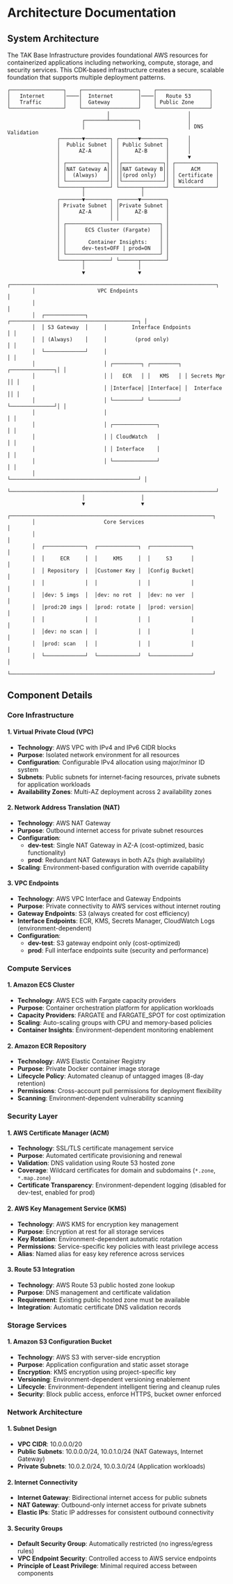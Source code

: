 # Architecture Documentation

## System Architecture

The TAK Base Infrastructure provides foundational AWS resources for containerized applications including networking, compute, storage, and security services. This CDK-based infrastructure creates a secure, scalable foundation that supports multiple deployment patterns.

```
┌─────────────────┐    ┌──────────────────┐    ┌─────────────────┐
│   Internet      │────│  Internet        │────│   Route 53      │
│   Traffic       │    │  Gateway         │    │ Public Zone     │
└─────────────────┘    └──────────────────┘    └─────────────────┘
                                │                         │
                        ┌───────┴─────────┐               │
                        │                 │               │ DNS Validation
                ┌───────▼────────┐ ┌──────▼────────┐      │
                │  Public Subnet │ │ Public Subnet │      │
                │      AZ-A      │ │     AZ-B      │      │
                │                │ │               │      ▼
                │ ┌─────────────┐│ │┌─────────────┐│ ┌─────────────┐
                │ │NAT Gateway A││ ││NAT Gateway B││ │     ACM     │
                │ │  (Always)   ││ ││(prod only)  ││ │ Certificate │
                │ └─────────────┘│ │└─────────────┘│ │ Wildcard    │
                └───────┬────────┘ └───────┬───────┘ └─────────────┘
                        │                  │
                ┌───────▼────────┐ ┌──────▼────────┐
                │ Private Subnet │ │Private Subnet │
                │      AZ-A      │ │     AZ-B      │
                │                │ │               │
                │ ┌──────────────────────────────┐ │
                │ │      ECS Cluster (Fargate)   │ │
                │ │                              │ │
                │ │       Container Insights:    │ │ 
                │ │     dev-test=OFF | prod=ON   │ │
                │ └──────────────────────────────┘ │
                └───────┬────────┘ └──────┬────────┘
                        │                 │
                        ▼                 ▼
        ┌──────────────────────────────────────────────────────────────────┐
        │                    VPC Endpoints                                 │
        │                                                                  │
        │  ┌─────────────┐     ┌─────────────────────────────────────────┐ │
        │  │ S3 Gateway  │     │        Interface Endpoints              │ │
        │  │ (Always)    │     │         (prod only)                     │ │
        │  └─────────────┘     │                                         │ │
        │                      │ ┌─────────┐ ┌─────────┐ ┌──────────────┐│ │
        │                      │ │   ECR   │ │   KMS   │ │ Secrets Mgr  ││ │
        │                      │ │Interface│ │Interface│ │  Interface   ││ │
        │                      │ └─────────┘ └─────────┘ └──────────────┘│ │
        │                      │                                         │ │
        │                      │ ┌──────────────┐                        │ │
        │                      │ │ CloudWatch   │                        │ │
        │                      │ │ Interface    │                        │ │
        │                      │ └──────────────┘                        │ │
        │                      └─────────────────────────────────────────┘ │
        └──────────────────────────────────────────────────────────────────┘
                        │                  │
                        ▼                  ▼
        ┌─────────────────────────────────────────────────────────────────┐
        │                      Core Services                              │
        │                                                                 │
        │  ┌─────────────┐  ┌─────────────┐  ┌─────────────┐              │
        │  │     ECR     │  │     KMS     │  │     S3      │              │
        │  │ Repository  │  │Customer Key │  │Config Bucket│              │
        │  │             │  │             │  │             │              │
        │  │dev: 5 imgs  │  │dev: no rot  │  │dev: no ver  │              │
        │  │prod:20 imgs │  │prod: rotate │  │prod: version│              │
        │  │             │  │             │  │             │              │
        │  │dev: no scan │  │             │  │             │              │
        │  │prod: scan   │  │             │  │             │              │
        │  └─────────────┘  └─────────────┘  └─────────────┘              │
        └─────────────────────────────────────────────────────────────────┘
```

## Component Details

### Core Infrastructure

#### 1. Virtual Private Cloud (VPC)
- **Technology**: AWS VPC with IPv4 and IPv6 CIDR blocks
- **Purpose**: Isolated network environment for all resources
- **Configuration**: Configurable IPv4 allocation using major/minor ID system
- **Subnets**: Public subnets for internet-facing resources, private subnets for application workloads
- **Availability Zones**: Multi-AZ deployment across 2 availability zones

#### 2. Network Address Translation (NAT)
- **Technology**: AWS NAT Gateway
- **Purpose**: Outbound internet access for private subnet resources
- **Configuration**: 
  - **dev-test**: Single NAT Gateway in AZ-A (cost-optimized, basic functionality)
  - **prod**: Redundant NAT Gateways in both AZs (high availability)
- **Scaling**: Environment-based configuration with override capability

#### 3. VPC Endpoints
- **Technology**: AWS VPC Interface and Gateway Endpoints
- **Purpose**: Private connectivity to AWS services without internet routing
- **Gateway Endpoints**: S3 (always created for cost efficiency)
- **Interface Endpoints**: ECR, KMS, Secrets Manager, CloudWatch Logs (environment-dependent)
- **Configuration**:
  - **dev-test**: S3 gateway endpoint only (cost-optimized)
  - **prod**: Full interface endpoints suite (security and performance)

### Compute Services

#### 1. Amazon ECS Cluster
- **Technology**: AWS ECS with Fargate capacity providers
- **Purpose**: Container orchestration platform for application workloads
- **Capacity Providers**: FARGATE and FARGATE_SPOT for cost optimization
- **Scaling**: Auto-scaling groups with CPU and memory-based policies
- **Container Insights**: Environment-dependent monitoring enablement

#### 2. Amazon ECR Repository
- **Technology**: AWS Elastic Container Registry
- **Purpose**: Private Docker container image storage
- **Lifecycle Policy**: Automated cleanup of untagged images (8-day retention)
- **Permissions**: Cross-account pull permissions for deployment flexibility
- **Scanning**: Environment-dependent vulnerability scanning

### Security Layer

#### 1. AWS Certificate Manager (ACM)
- **Technology**: SSL/TLS certificate management service
- **Purpose**: Automated certificate provisioning and renewal
- **Validation**: DNS validation using Route 53 hosted zone
- **Coverage**: Wildcard certificates for domain and subdomains (`*.zone`, `*.map.zone`)
- **Certificate Transparency**: Environment-dependent logging (disabled for dev-test, enabled for prod)

#### 2. AWS Key Management Service (KMS)
- **Technology**: AWS KMS for encryption key management
- **Purpose**: Encryption at rest for all storage services
- **Key Rotation**: Environment-dependent automatic rotation
- **Permissions**: Service-specific key policies with least privilege access
- **Alias**: Named alias for easy key reference across services

#### 3. Route 53 Integration
- **Technology**: AWS Route 53 public hosted zone lookup
- **Purpose**: DNS management and certificate validation
- **Requirement**: Existing public hosted zone must be available
- **Integration**: Automatic certificate DNS validation records

### Storage Services

#### 1. Amazon S3 Configuration Bucket
- **Technology**: AWS S3 with server-side encryption
- **Purpose**: Application configuration and static asset storage
- **Encryption**: KMS encryption using project-specific key
- **Versioning**: Environment-dependent versioning enablement
- **Lifecycle**: Environment-dependent intelligent tiering and cleanup rules
- **Security**: Block public access, enforce HTTPS, bucket owner enforced

### Network Architecture

#### 1. Subnet Design
- **VPC CIDR**: 10.0.0.0/20
- **Public Subnets**: 10.0.0.0/24, 10.0.1.0/24 (NAT Gateways, Internet Gateway)
- **Private Subnets**: 10.0.2.0/24, 10.0.3.0/24 (Application workloads)

#### 2. Internet Connectivity
- **Internet Gateway**: Bidirectional internet access for public subnets
- **NAT Gateway**: Outbound-only internet access for private subnets
- **Elastic IPs**: Static IP addresses for consistent outbound connectivity

#### 3. Security Groups
- **Default Security Group**: Automatically restricted (no ingress/egress rules)
- **VPC Endpoint Security**: Controlled access to AWS service endpoints
- **Principle of Least Privilege**: Minimal required access between components


